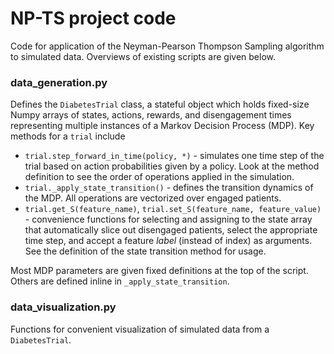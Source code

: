 # NP-TS project code
Code for application of the Neyman-Pearson Thompson Sampling algorithm to simulated data. Overviews of existing scripts are given below.

### data_generation.py
Defines the `DiabetesTrial` class, a stateful object which holds fixed-size Numpy arrays of states, actions, rewards, and disengagement times representing multiple instances of a Markov Decision Process (MDP). Key methods for a `trial` include
* `trial.step_forward_in_time(policy, *)` - simulates one time step of the trial based on action probabilities given by a policy. Look at the method definition to see the order of operations applied in the simulation.
* `trial._apply_state_transition()` - defines the transition dynamics of the MDP. All operations are vectorized over engaged patients.
* `trial.get_S(feature_name)`, `trial.set_S(feature_name, feature_value)` - convenience functions for selecting and assigning to the state array that automatically slice out disengaged patients, select the appropriate time step, and accept a feature *label* (instead of index) as arguments. See the definition of the state transition method for usage.

Most MDP parameters are given fixed definitions at the top of the script. Others are defined inline in `_apply_state_transition`.

### data_visualization.py
Functions for convenient visualization of simulated data from a `DiabetesTrial`.
